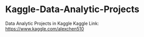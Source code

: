 # Kaggle-Data-Analytic-Projects
Data Analytic Projects in Kaggle 
Kaggle Link: https://www.kaggle.com/alexchen510
